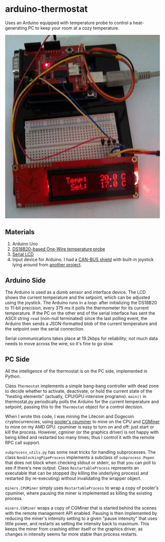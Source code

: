 # arduino-thermostat

Uses an Arduino equipped with temperature probe to control a heat-generating
PC to keep your room at a cozy temperature.

![Thermostat picture](https://raw.githubusercontent.com/ihaque/arduino-thermostat/master/thermostat.jpg)

## Materials
1. Arduino Uno
2. [DS18B20-based One-Wire temperature probe](https://www.adafruit.com/products/381)
3. [Serial LCD](https://www.sparkfun.com/products/9394)
4. Input device for Arduino. I had a [CAN-BUS shield](https://www.sparkfun.com/products/13262) with built-in joystick lying around from [another project](https://github.com/ihaque/arduino-ecu-logger).

## Arduino Side

The Arduino is used as a dumb sensor and interface device. The LCD shows the
current temperature and the setpoint, which can be adjusted using the joystick.
The Arduino runs in a loop: after initializing the DS18B20 to 11-bit precision,
every 375 ms it polls the thermometer for its current temperature. If the PC on
the other end of the serial interface has sent the ASCII string `read`
(non-null terminated) since the last polling event, the Arduino then sends a
JSON-formatted blob of the current temperature and the setpoint over the
serial connection.

Serial communications takes place at 19.2kbps for reliability; not much data
needs to move across the wire, so it's fine to go slow.

## PC Side

All the intelligence of the thermostat is on the PC side, implemented in Python.

Class `Thermostat` implements a simple bang-bang controller with dead zone to
decide whether to activate, deactivate, or hold the current state of the
"heating elements" (actually, CPU/GPU intensive programs). `main()` in
thermostat.py periodically polls the Arduino for the current temperature and
setpoint, passing this to the `Thermostat` object for a control decision.

When I wrote this code, I was mining the Litecoin and Dogecoin cryptocurrencies,
using [pooler's cpuminer](https://github.com/pooler/cpuminer) to mine on the CPU
and [CGMiner](http://ck.kolivas.org/apps/cgminer/) to mine on my AMD GPU.
cpuminer is easy to turn on and off: just start or kill the process. However,
cgminer (or the graphics driver) is not happy with being killed and restarted
too many times; thus I control it with the remote RPC call support.

`subprocess_utils.py` has some neat tricks for handling subprocesses. The class
`NonblockingPipeProcess` implements a subclass of `subprocess.Popen` that does
not block when checking stdout or stderr, so that you can poll to see if
there's new output. Class `RestartableProcess` represents an executable that
can be stopped (by killing the underlying process) and restarted
(by re-executing) without invalidating the wrapper object.

`miners.CPUMiner` simply uses `RestartableProcess` to wrap a copy of pooler's
cpuminer, where pausing the miner is implemented as killing the existing process.

`miners.CGMiner` wraps a copy of CGMiner that is started behind the scenes with the remote management API enabled. Pausing is then implemented by reducing the miner's intensity setting to a given "pause intensity" that uses little power, and restarts as setting the intensity back to maximum. This keeps the miner from crashing either itself or the graphics driver, as changes in intensity seems far more stable than process restarts.



